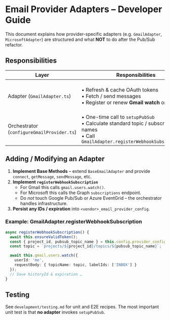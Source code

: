 # Email Provider Adapters – Developer Guide

This document explains how provider-specific adapters (e.g. `GmailAdapter`, `MicrosoftAdapter`) are structured and what **NOT** to do after the Pub/Sub refactor.

## Responsibilities

| Layer | Responsibilities | Must **not** |
|-------|------------------|--------------|
| Adapter (`GmailAdapter.ts`) | • Refresh & cache OAuth tokens  <br>• Fetch / send messages  <br>• Register or renew **Gmail watch** only | Create / modify Pub/Sub topics or subscriptions |
| Orchestrator (`configureGmailProvider.ts`) | • One-time call to `setupPubSub`  <br>• Calculate standard topic / subscription names  <br>• Call `GmailAdapter.registerWebhookSubscription()` | Talk directly to Gmail API for message operations |

## Adding / Modifying an Adapter

1. **Implement Base Methods** – extend `BaseEmailAdapter` and provide `connect`, `getMessage`, `sendMessage`, etc.
2. **Implement `registerWebhookSubscription`**
   * For Gmail this calls `gmail.users.watch()`.
   * For Microsoft this calls the Graph `subscriptions` endpoint.
   * Do *not* touch Google Pub/Sub or Azure EventGrid – the orchestrator handles infrastructure.
3. **Persist any IDs / expiration** into `<vendor>_email_provider_config`.

### Example: GmailAdapter.registerWebhookSubscription

```ts
async registerWebhookSubscription() {
  await this.ensureValidToken();
  const { project_id, pubsub_topic_name } = this.config.provider_config;
  const topic = `projects/${project_id}/topics/${pubsub_topic_name}`;

  await this.gmail.users.watch({
    userId: 'me',
    requestBody: { topicName: topic, labelIds: ['INBOX'] }
  });
  // Save historyId & expiration …
}
```

## Testing

See `development/testing.md` for unit and E2E recipes. The most important unit test is that **no adapter** invokes `setupPubSub`.

